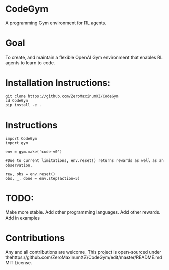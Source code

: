 # CodeGym
A programming Gym environment for RL agents.

# Goal
To create, and maintain a flexible OpenAI Gym environment that enables RL agents to learn to code. 

# Installation Instructions:
```
git clone https://github.com/ZeroMaxinumXZ/CodeGym
cd CodeGym
pip install -e .
```

# Instructions
```
import CodeGym
import gym

env = gym.make('code-v0')

#Due to current limitations, env.reset() returns rewards as well as an observation.

rew, obs = env.reset()
obs, _, done = env.step(action=5)

```
# TODO:
Make more stable.
Add other programming languages.
Add other rewards.
Add in examples

# Contributions
Any and all contributions are welcome. This project is open-sourced under thehttps://github.com/ZeroMaxinumXZ/CodeGym/edit/master/README.md MIT License.

